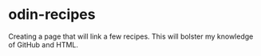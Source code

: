 # odin-recipes
Creating a page that will link a few recipes.  This will bolster my knowledge of GitHub and HTML.